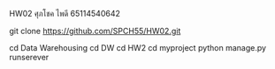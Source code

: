 HW02
ศุภโชค ไพดี 65114540642

git clone https://github.com/SPCH55/HW02.git

cd Data Warehousing
cd DW
cd HW2
cd myproject
python manage.py runserever